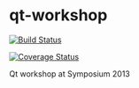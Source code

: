 qt-workshop
===========

[![Build Status](https://travis-ci.org/raphaelmeyer/qt-workshop.png)](https://travis-ci.org/remahl/qt-workshop)

[![Coverage Status](https://coveralls.io/repos/raphaelmeyer/qt-workshop/badge.png)](https://coveralls.io/r/remahl/qt-workshop)

Qt workshop at Symposium 2013
